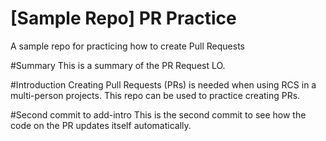 # [Sample Repo] PR Practice
A sample repo for practicing how to create Pull Requests

#Summary
This is a summary of the PR Request LO.

#Introduction
Creating Pull Requests (PRs) is needed when using RCS in a multi-person projects. This repo can be used to practice creating PRs.

#Second commit to add-intro
This is the second commit to see how the code on the PR updates itself automatically.
